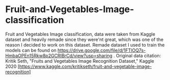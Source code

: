 # Fruit-and-Vegetables-Image-classification
Fruit and Vegetables Image classification, data were taken from Kaggle dataset and heavily remade since they were'nt great, which was one of the reason I decided to work on this dataset. Remade dataset I used to train the models can be found on https://drive.google.com/file/d/1FTlOQ7s-HmbaOPEn15Rkw8p2GCRIBrCd/view?usp=sharing .
Original data citation:
Kritik Seth, "Fruits and Vegetables Image Recognition Dataset," Kaggle 2020 [https://www.kaggle.com/kritikseth/fruit-and-vegetable-image-recognition]
